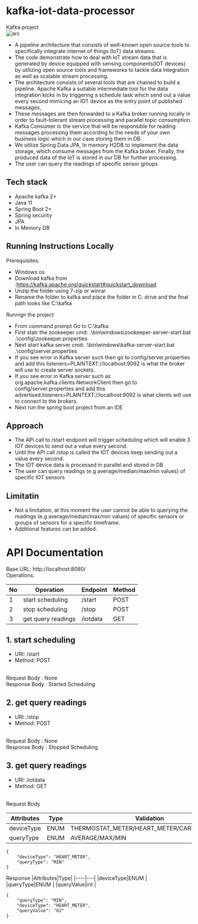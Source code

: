 # kafka-iot-data-processor
Kafka project <br>
![arc](https://user-images.githubusercontent.com/22782834/88284944-93ab9600-ccee-11ea-9790-5357636d209f.png)
- A pipeline architecture that consists of well-known open source tools to specifically integrate internet of things (IoT) data streams.
- The code demonstrate how to deal with IoT stream data that is generated by device equipped with sensing components(IOT devices) 
   by utilizing open source tools and frameworks to tackle data integration as well as scalable stream processing.  
- The architecture consists of several tools that are chained to build a pipeline. Apache Kafka a
  suitable intermediate tool for the data integration kicks in by triggering a schedule task which send out a value every second mimicing an IOT device as the entry point of published messages, 
- These messages are then forwarded to a Kafka broker running locally in order to fault-tolerant stream processing and parallel topic consumption.
- Kafka Consumer is  the service that will be responsible for reading messages processing them according to the needs of your own business logic which in our case storing them in DB.
- We utilize Spring Data JPA, In memory H2DB to implement the data storage, which consume messages from the Kafka broker. Finally, the produced data of the IoT
  is stored in our DB for further processing.
- The user can query the readings of specific sensor groups

## Tech stack
- Apache kafka 2+
- Java 11
- Spring Boot 2+
- Spring security
- JPA
- In Memory DB
  
 ## Running Instructions Locally
 Prerequisites:
 - Windows os
 - Download kafka from :https://kafka.apache.org/quickstart#quickstart_download
 - Unzip the folder using 7-zip or winrar
 - Rename the folder to kafka and place the folder in C: drive and the final path looks like C:\kafka
 
 Runnign the project
 - From command prompt Go to  C:\kafka
 - First statr the zookeeper cmd: .\bin\windows\zookeeper-server-start.bat .\config\zookeeper.properties
 - Next start kafka server cmd: .\bin\windows\kafka-server-start.bat .\config\server.properties
  - If you see error in Kafka server such then go to config/server.properties and add this listeners=PLAINTEXT://localhost:9092 is what the broker will use to create server sockets.
 - If you see error in Kafka server such as org.apache.kafka.clients.NetworkClient then go to config/server.properties and add this advertised.listeners=PLAINTEXT://localhost:9092 is what clients will use to connect to the brokers.
 - Next run the spring boot project from an IDE
 
  ## Approach
  - The API call to /start endpoint will trigger scheduling which will enable 3 IOT devices to send out a value every second.
  - Until the API call /stop is called the IOT devices keep sending out a value every second.
  - The IOT device data is processed in parallel and stored in DB
  - The user can query readings (e.g average/median/max/min values) of specific IOT sensors
  
  ## Limitatin
 - Not a limitation, at this moment the user cannot be able to querying the readings (e.g average/median/max/min values) of specific sensors or groups of sensors for a specific timeframe.
 - Additional features can be added.
 # API Documentation
  Base URL: http://localhost:8080/ <br>
  Operations:
  
  |No| Operation | Endpoint | Method
|----|---|---|---|
|1| start scheduling  |/start| POST |
|2| stop scheduling | /stop | POST |
|3| get query readings |/iotdata |GET | 

## 1. start scheduling
- URI: /start
- Method: POST
<br>
Request Body : None <br>
Response Body : Started Scheduling <br>

## 2. get query readings
- URI: /stop
- Method: POST
<br>
Request Body : None <br>
Response Body : Stopped Scheduling <br>

## 3. get query readings
- URI: /iotdata
- Method: GET
<br>
Request Body

  |Attributes|Type|Validation | Required |
|----|---|---|---|
|deviceType|ENUM | THERMOSTAT_METER/HEART_METER/CARFUEL_METER| yes|
|queryType|ENUM | AVERAGE/MAX/MIN | yes |

```
{
    "deviceType": "HEART_METER",
    "queryType": "MIN"
}
```
Response 
 |Attributes|Type|
|----|---|
|deviceType|ENUM | 
|queryType|ENUM | 
|queryValue|int | 

```
{
    "queryType": "MIN",
    "deviceType": "HEART_METER",
    "queryValue": "62"
}
```

